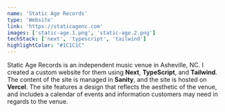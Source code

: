 ```yaml
---
name: 'Static Age Records'
type: 'Website'
link: 'https://staticagenc.com'
images: ['static-age.1.png', 'static-age.2.png']
techStack: ['next', 'typescript', 'tailwind']
highlightColor: "#1C1C1C"
---
```

Static Age Records is an independent music venue in Asheville, NC.  I created a custom website for them using **Next**, **TypeScript**, and **Tailwind**.  The content of the site is managed in **Sanity**, and the site is hosted on **Vercel**.  The site features a design that reflects the aesthetic of the venue, and includes a calendar of events and information customers may need in regards to the venue.
